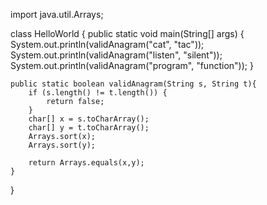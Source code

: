 import java.util.Arrays;

class HelloWorld {
    public static void main(String[] args) {
        System.out.println(validAnagram("cat", "tac"));
        System.out.println(validAnagram("listen", "silent"));
        System.out.println(validAnagram("program", "function"));
    }
    
    public static boolean validAnagram(String s, String t){
        if (s.length() != t.length()) {
            return false;
        }
        char[] x = s.toCharArray();
        char[] y = t.toCharArray();
        Arrays.sort(x);
        Arrays.sort(y);
        
        return Arrays.equals(x,y);
    }
}
